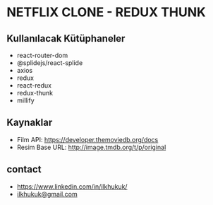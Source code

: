 # NETFLIX CLONE - REDUX THUNK

## Kullanılacak Kütüphaneler
 - react-router-dom
 - @splidejs/react-splide
 - axios
 - redux
 - react-redux
 - redux-thunk
 - millify

 ## Kaynaklar
 - Film API: https://developer.themoviedb.org/docs
 - Resim Base URL: http://image.tmdb.org/t/p/original

## contact
* https://www.linkedin.com/in/ilkhukuk/
* ilkhukuk@gmail.com
